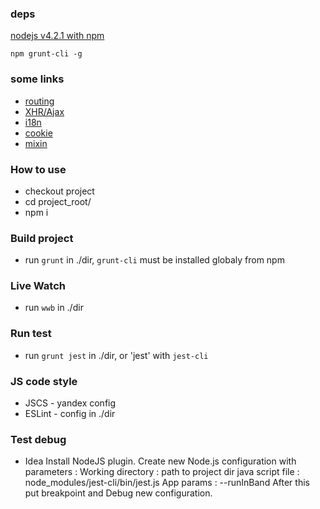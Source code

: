 ### deps ###
[nodejs v4.2.1 with npm](https://nodejs.org/en/download/)

`npm grunt-cli -g`  

### some links ###
* [routing](https://github.com/rackt/react-router)
* [XHR/Ajax](https://www.npmjs.com/package/portals)
* [i18n](http://formatjs.io/react/#formatted-message)
* [cookie](https://www.npmjs.com/package/react-cookie)
* [mixin](https://github.com/brigand/react-mixin)

### How to use ###
* checkout project
* cd project_root/
* npm i

### Build project ###
* run `grunt` in ./dir, `grunt-cli`  must be installed globaly from npm

### Live Watch ###
* run `wwb` in ./dir

### Run test ###
* run `grunt jest` in ./dir, or 'jest' with `jest-cli`

### JS code style ###
* JSCS - yandex config
* ESLint - config in ./dir

### Test debug ###
 * Idea
  Install NodeJS plugin. Create new Node.js configuration with parameters :
    Working directory : path to project dir
    java script file : node_modules/jest-cli/bin/jest.js
    App params : --runInBand
  After this put breakpoint and Debug new configuration.
